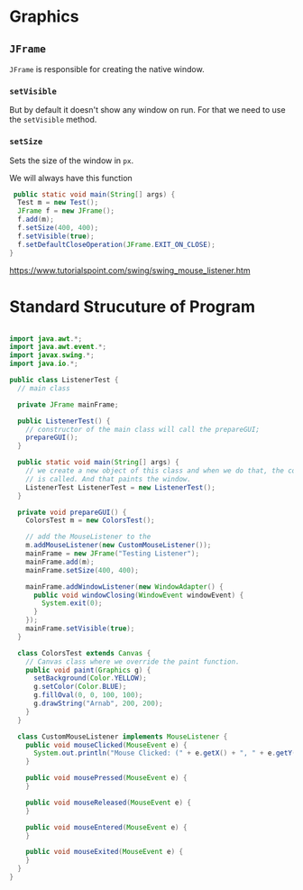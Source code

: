 # Graphics

## `JFrame`

`JFrame` is responsible for creating the native window.

### `setVisible`

But by default it doesn't show any window on run. For that we need to use the `setVisible` method.

### `setSize`

Sets the size of the window in `px`.


We will always have this function
```java
 public static void main(String[] args) {
  Test m = new Test();
  JFrame f = new JFrame();
  f.add(m);
  f.setSize(400, 400);
  f.setVisible(true);
  f.setDefaultCloseOperation(JFrame.EXIT_ON_CLOSE);
}
```

https://www.tutorialspoint.com/swing/swing_mouse_listener.htm

# Standard Strucuture of Program

```java

import java.awt.*;
import java.awt.event.*;
import javax.swing.*;
import java.io.*;

public class ListenerTest {
  // main class

  private JFrame mainFrame;

  public ListenerTest() {
    // constructor of the main class will call the prepareGUI;
    prepareGUI();
  }

  public static void main(String[] args) {
    // we create a new object of this class and when we do that, the constructor
    // is called. And that paints the window.
    ListenerTest ListenerTest = new ListenerTest();
  }

  private void prepareGUI() {
    ColorsTest m = new ColorsTest();

    // add the MouseListener to the
    m.addMouseListener(new CustomMouseListener());
    mainFrame = new JFrame("Testing Listener");
    mainFrame.add(m);
    mainFrame.setSize(400, 400);

    mainFrame.addWindowListener(new WindowAdapter() {
      public void windowClosing(WindowEvent windowEvent) {
        System.exit(0);
      }
    });
    mainFrame.setVisible(true);
  }

  class ColorsTest extends Canvas {
    // Canvas class where we override the paint function.
    public void paint(Graphics g) {
      setBackground(Color.YELLOW);
      g.setColor(Color.BLUE);
      g.fillOval(0, 0, 100, 100);
      g.drawString("Arnab", 200, 200);
    }
  }

  class CustomMouseListener implements MouseListener {
    public void mouseClicked(MouseEvent e) {
      System.out.println("Mouse Clicked: (" + e.getX() + ", " + e.getY() + ")");
    }

    public void mousePressed(MouseEvent e) {
    }

    public void mouseReleased(MouseEvent e) {
    }

    public void mouseEntered(MouseEvent e) {
    }

    public void mouseExited(MouseEvent e) {
    }
  }
}
```
